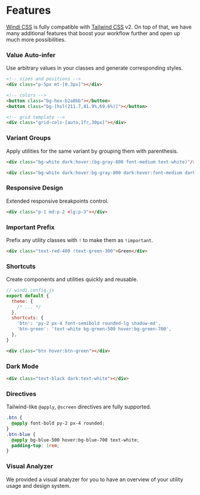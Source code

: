 [windi css]: https://github.com/windicss/windicss
[tailwind css]: https://tailwindcss.com/docs
[svelte]: /guide/svelte.html#additional-features-in-svelte-⚡%EF%B8%8F

# Features

[Windi CSS] is fully compatible with [Tailwind CSS] v2. On top of that, we have many additional features that boost your workflow further and open up much more possibilities.

### Value Auto-infer

Use arbitrary values in your classes and generate corresponding styles.

```html
<!-- sizes and positions -->
<div class="p-5px mt-[0.3px]"></div>

<!-- colors -->
<button class="bg-hex-b2a8bb"></button>
<button class="bg-[hsl(211.7,81.9%,69.6%)]"></button>

<!-- grid template -->
<div class="grid-cols-[auto,1fr,30px]"></div>
```

<LearnMore to="/features/value-auto-infer" />

### Variant Groups

Apply utilities for the same variant by grouping them with parenthesis.

```html
<div class="bg-white dark:hover:(bg-gray-800 font-medium text-white)"/>
```

```html
<div class="bg-white dark:hover:bg-gray-800 dark:hover:font-medium dark:hover:text-white"/>
```

<LearnMore to="/features/variant-groups" />

### Responsive Design

Extended responsive breakpoints control.

```html
<div class="p-1 md:p-2 <lg:p-3"></div>
```

<LearnMore to="/features/responsive-design" />

### Important Prefix

Prefix any utility classes with `!` to make them as `!important`.

```html
<div class="text-red-400 !text-green-300">Green</div>
```

<LearnMore to="/features/important-prefix" />

### Shortcuts

Create components and utilities quickly and reusable.

```js
// windi.config.js
export default {
  theme: {
    /* ... */
  },
  shortcuts: {
    'btn': 'py-2 px-4 font-semibold rounded-lg shadow-md',
    'btn-green': 'text-white bg-green-500 hover:bg-green-700',
  },
}
```

```html
<div class="btn hover:btn-green"></div>
```

<LearnMore to="/features/shortcuts" />


### Dark Mode

```html
<div class="text-black dark:text-white"></div>
```

<LearnMore to="/features/dark-mode" />

### Directives

Tailwind-like `@apply`, `@screen` directives are fully supported.

```css
.btn {
  @apply font-bold py-2 px-4 rounded;
}
.btn-blue {
  @apply bg-blue-500 hover:bg-blue-700 text-white;
  padding-top: 1rem;
}
```

<LearnMore to="/features/directives" />

### Visual Analyzer

We provided a visual analyzer for you to have an overview of your utility usage and design system.

<LearnMore to="/features/analyzer" />
